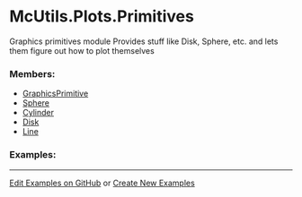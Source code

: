 # <a id="McUtils.Plots.Primitives">McUtils.Plots.Primitives</a>
    
Graphics primitives module
Provides stuff like Disk, Sphere, etc. and lets them figure out how to plot themselves

### Members:

  - [GraphicsPrimitive](Primitives/GraphicsPrimitive.md)
  - [Sphere](Primitives/Sphere.md)
  - [Cylinder](Primitives/Cylinder.md)
  - [Disk](Primitives/Disk.md)
  - [Line](Primitives/Line.md)

### Examples:



___

[Edit Examples on GitHub](https://github.com/McCoyGroup/References/edit/gh-pages/Documentation/examples/McUtils/Plots/Primitives.md) or 
[Create New Examples](https://github.com/McCoyGroup/References/new/gh-pages/?filename=Documentation/examples/McUtils/Plots/Primitives.md)